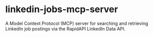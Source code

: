 # linkedin-jobs-mcp-server
A Model Context Protocol (MCP) server for searching and retrieving LinkedIn job postings via the RapidAPI LinkedIn Data API.
